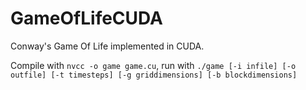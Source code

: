 # GameOfLifeCUDA
Conway's Game Of Life implemented in CUDA.

Compile with `nvcc -o game game.cu`, run with `./game [-i infile] [-o outfile] [-t timesteps] [-g griddimensions] [-b blockdimensions]`
